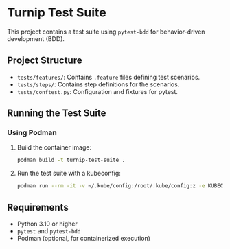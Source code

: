 # Turnip Test Suite

This project contains a test suite using `pytest-bdd` for behavior-driven development (BDD).

## Project Structure

- `tests/features/`: Contains `.feature` files defining test scenarios.
- `tests/steps/`: Contains step definitions for the scenarios.
- `tests/conftest.py`: Configuration and fixtures for pytest.

## Running the Test Suite

### Using Podman

1. Build the container image:
   ```bash
   podman build -t turnip-test-suite .
   ```

2. Run the test suite with a kubeconfig:
   ```bash
   podman run --rm -it -v ~/.kube/config:/root/.kube/config:z -e KUBECONFIG=/root/.kube/config turnip-test-suite
   ```

## Requirements

- Python 3.10 or higher
- `pytest` and `pytest-bdd`
- Podman (optional, for containerized execution)

